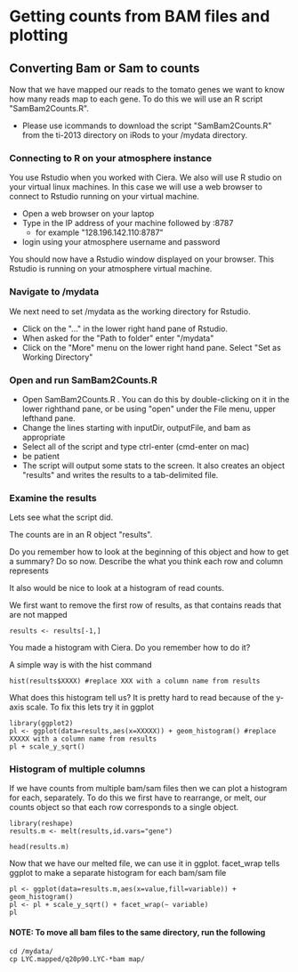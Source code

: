 # Getting counts from BAM files and plotting

## Converting Bam or Sam to counts

Now that we have mapped our reads to the tomato genes we want to know how many reads map to each gene.  To do this we will use an R script "SamBam2Counts.R".

* Please use icommands to download the script "SamBam2Counts.R" from the ti-2013 directory on iRods to your /mydata directory.

### Connecting to R on your atmosphere instance

You use Rstudio when you worked with Ciera.  We also will use R studio on your virtual linux machines.  In this case we will use a web browser to connect to Rstudio running on your virtual machine.

* Open a web browser on your laptop
* Type in the IP address of your machine followed by :8787
	* for example "128.196.142.110:8787"
* login using your atmosphere username and password 

You should now have a Rstudio window displayed on your browser.  This Rstudio is running on your atmosphere virtual machine.

### Navigate to /mydata

We next need to set /mydata as the working directory for Rstudio.

* Click on the "..." in the lower right hand pane of Rstudio.
* When asked for the "Path to folder" enter "/mydata"
* Click on the "More" menu on the lower right hand pane.  Select "Set as Working Directory"

### Open and run SamBam2Counts.R

* Open SamBam2Counts.R .  You can do this by double-clicking on it in the lower righthand pane,  or be using "open" under the File menu, upper lefthand pane.
* Change the lines starting with inputDir, outputFile, and bam as appropriate
* Select all of the script and type ctrl-enter (cmd-enter on mac)
* be patient
* The script will output some stats to the screen.  It also creates an object "results" and writes the results to a tab-delimited file.

### Examine the results

Lets see what the script did.

The counts are in an R object "results".

Do you remember how to look at the beginning of this object and how to get a summary?  Do so now.  Describe the what you think each row and column represents

It also would be nice to look at a histogram of read counts.

We first want to remove the first row of results, as that contains reads that are not mapped

    results <- results[-1,] 

You made a histogram with Ciera.  Do you remember how to do it?  

A simple way is with the hist command

    hist(results$XXXX) #replace XXX with a column name from results

What does this histogram tell us?  It is pretty hard to read because of the y-axis scale.  To fix this lets try it in ggplot

    library(ggplot2)
    pl <- ggplot(data=results,aes(x=XXXXX)) + geom_histogram() #replace XXXXX with a column name from results
    pl + scale_y_sqrt()

### Histogram of multiple columns

If we have counts from multiple bam/sam files then we can plot a histogram for each, separately.  To do this we first have to rearrange, or melt, our counts object so that each row corresponds to a single object.

    library(reshape) 
    results.m <- melt(results,id.vars="gene")

    head(results.m)

Now that we have our melted file, we can use it in ggplot.  facet_wrap tells ggplot to make a separate histogram for each bam/sam file

    pl <- ggplot(data=results.m,aes(x=value,fill=variable)) + geom_histogram() 
    pl <- pl + scale_y_sqrt() + facet_wrap(~ variable)
    pl




#### NOTE: To move all bam files to the same directory, run the following

	cd /mydata/
	cp LYC.mapped/q20p90.LYC-*bam map/

